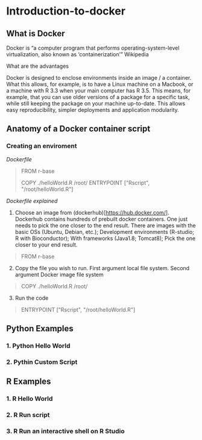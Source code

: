 # Introduction-to-docker

## What is Docker

Docker is “a computer program that performs operating-system-level virtualization, also known as ‘containerization’” Wikipedia

What are the advantages

Docker is designed to enclose environments inside an image / a container. What this allows, for example, is to have a Linux machine on a Macbook, or a machine with R 3.3 when your main computer has R 3.5. This means, for example,  that you can use older versions of a package for a specific task, while still keeping the package on your machine up-to-date.
This allows easy reproducibility, simpler deployments and application modularity.

## Anatomy of a Docker container script

### Creating an enviroment

*Dockerfile*

> FROM r-base
> 
> COPY ./helloWorld.R /root/
> ENTRYPOINT ["Rscript",  "/root/helloWorld.R"]

*Dockerfile explained*

1. Choose an image from (dockerhub)[https://hub.docker.com/]. Dockerhub contains hundreds of prebuilt docker containers. One just needs to pick the one closer to the end result. There are images with the basic OSs (Ubuntu, Debian, etc.); Development environments (R-studio; R with Bioconductor); With frameworks (Java1.8; Tomcat8); Pick the one closer to your end result.
> FROM r-base

2. Copy the file you wish to run. First argument local file system. Second argument Docker image file system
> COPY ./helloWorld.R /root/

3. Run the code
> ENTRYPOINT ["Rscript",  "/root/helloWorld.R"]

## Python Examples

### 1. Python Hello World
### 2. Pythin Custom Script

## R Examples

### 1. R Hello World
### 2. R Run script
### 3. R Run an interactive shell on R Studio

